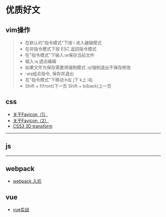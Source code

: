 # 优质好文
## vim操作
> * 在默认的"指令模式"下按 i 进入编辑模式
> * 在非指令模式下按 ESC 返回指令模式
> * 在"指令模式"下输入:w保存当前文件
> * 输入:q 退出编辑
> * 如果文件为保存需要用强制模式 :q!强制退出不保存修改
> * :wq组合指令, 保存并退出
> * 在"指令模式"下移动:h左 j下 k上 l右
> * Shift + f(front)下一页  Shift + b(back)上一页

## css
- [关于Favicon（1）](http://www.cnblogs.com/isdom/p/webclips007.html)
- [关于Favicon（2）](http://www.w3cplus.com/css/understand-the-favicon.html)
- [CSS3 3D transform](http://www.zhangxinxu.com/wordpress/2012/09/css3-3d-transform-perspective-animate-transition/)

---

## js

---

## webpack
- [webpack 入坑](http://blog.guowenfh.com/2016/03/24/vue-webpack-01-base/)

## vue
- [vue实战](http://jspang.com/2017/05/22/vuedemo/)




